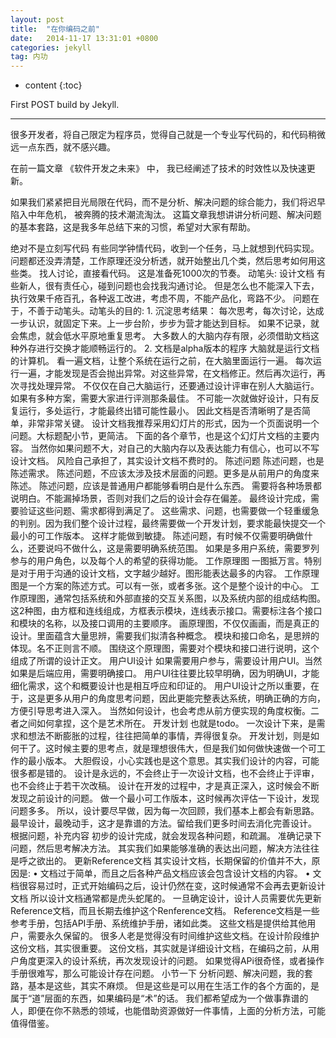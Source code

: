 ```yaml
---
layout: post
title:  "在你编码之前"
date:   2014-11-17 13:31:01 +0800
categories: jekyll
tag: 内功
---
```


* content
{:toc}


First POST build by Jekyll.


------------------------
很多开发者，将自己限定为程序员，觉得自己就是一个专业写代码的，和代码稍微远一点东西，就不感兴趣。

在前一篇文章 《软件开发之未来》 中， 我已经阐述了技术的时效性以及快速更新。

如果我们紧紧把目光局限在代码，而不是分析、解决问题的综合能力，我们将迟早陷入中年危机， 被奔腾的技术潮流淘汰。
这篇文章我想讲讲分析问题、解决问题的基本套路，这是我多年总结下来的习惯，希望对大家有帮助。

绝对不是立刻写代码
有些同学钟情代码，收到一个任务，马上就想到代码实现。
问题都还没弄清楚，工作原理还没分析透，就开始整出几个类，然后思考如何用这些类。
找人讨论，直接看代码。
这是准备死1000次的节奏。
动笔头: 设计文档
有些新人，很有责任心，碰到问题也会找我沟通讨论。 但是怎么也不能深入下去，执行效果千疮百孔，各种返工改进，考虑不周，不能产品化，弯路不少。
问题在于，不善于动笔头。动笔头的目的:
	1. 沉淀思考结果：
每次思考，每次讨论，达成一步认识，就固定下来。上一步台阶，步步为营才能达到目标。
如果不记录，就会焦虑，就会低水平原地重复思考。
大多数人的大脑内存有限，必须借助文档这种外存进行交换才能顺畅运行的。
	2. 文档是alpha版本的程序
大脑就是运行文档的计算机。
看一遍文档，让整个系统在运行之前，在大脑里面运行一遍。
每次运行一遍，才能发现是否会抛出异常。对这些异常，在文档修正。然后再次运行，再次寻找处理异常。
不仅仅在自己大脑运行，还要通过设计评审在别人大脑运行。如果有多种方案，需要大家进行评测那条最佳。
不可能一次就做好设计，只有反复运行，多处运行，才能最终出错可能性最小。
因此文档是否清晰明了是否简单，非常非常关键。
设计文档我推荐采用幻灯片的形式，因为一个页面说明一个问题。大标题配小节，更简洁。
下面的各个章节，也是这个幻灯片文档的主要内容。
当然你如果问题不大，对自己的大脑内存以及表达能力有信心，也可以不写设计文档。 风险自己承担了，其实设计文档不费时的。
陈述问题
陈述问题，也是陈述需求。
陈述问题，不应该太涉及技术层面的问题。更多是从前用户的角度来陈述。
陈述问题，应该是普通用户都能够看明白是什么东西。
需要将各种场景都说明白。不能漏掉场景，否则对我们之后的设计会存在偏差。
最终设计完成，需要验证这些问题、需求都得到满足了。
这些需求、问题，也需要做一个轻重缓急的判别。因为我们整个设计过程，最终需要做一个开发计划，要求能最快提交一个最小的可工作版本。 这样才能做到敏捷。
陈述问题，有时候不仅需要明确做什么，还要说吗不做什么，这是需要明确系统范围。
如果是多用户系统，需要罗列参与的用户角色，以及每个人的希望的获得功能。
工作原理图
一图抵万言。特别是对于用于沟通的设计文档，文字越少越好。图形能表达最多的内容。
工作原理图是一个方案的陈述方式。可以有一张，或者多张。这个是整个设计的中心。
工作原理图，通常包括系统和外部直接的交互关系图，以及系统内部的组成结构图。
这2种图，由方框和连线组成，方框表示模块，连线表示接口。需要标注各个接口和模块的名称，以及接口调用的主要顺序。
画原理图，不仅仅画画，而是真正的设计。里面蕴含大量思辨，需要我们拟清各种概念。
模块和接口命名，是思辨的体现。名不正则言不顺。
围绕这个原理图，需要对个模块和接口进行说明，这个组成了所谓的设计正文。
用户UI设计
如果需要用户参与，需要设计用户UI。当然如果是后端应用，需要明确接口。
用户UI往往要比较早明确，因为明确UI，才能细化需求，这个和概要设计也是相互呼应和印证的。
用户UI设计之所以重要，在于，这是更多从用户的角度思考问题，因此更能完整表达系统，明确正确的方向，方便引导思考进入深入。
当然如何设计，也会考虑从前方便实现的角度权衡。二者之间如何拿捏，这个是艺术所在。
开发计划
也就是todo。
一次设计下来，是需求和想法不断膨胀的过程，往往把简单的事情，弄得很复杂。
开发计划，则是如何干了。这时候主要的思考点，就是理想很伟大，但是我们如何做快速做一个可工作的最小版本。
大胆假设，小心实践也是这个意思。其实我们设计的内容，可能很多都是错的。
设计是永远的，不会终止于一次设计文档，也不会终止于评审，也不会终止于若干次改稿。 设计在开发的过程中，才是真正深入，这时候会不断发现之前设计的问题。
做一个最小可工作版本，这时候再次评估一下设计，发现问题多多。
所以，设计要尽早做，因为每一次回顾，我们基本上都会有新思路。 最早设计，最晚动手，这才是靠谱的方法。留给我们更多时间去消化完善设计。
根据问题，补充内容
初步的设计完成，就会发现各种问题，和疏漏。
准确记录下问题，然后思考解决方法。
其实我们如果能够准确的表达出问题，解决方法往往是呼之欲出的。
更新Reference文档
其实设计文档，长期保留的价值并不大，原因是:
	• 文档过于简单，而且之后各种产品文档应该会包含设计文档的内容。
	• 文档很容易过时，正式开始编码之后，设计仍然在变，这时候通常不会再去更新设计文档
所以设计文档通常都是虎头蛇尾的。
一旦确定设计，设计人员需要优先更新Reference文档，而且长期去维护这个Renference文档。
Reference文档是一些参考手册，包括API手册、系统维护手册，诸如此类。
这些文档是提供给其他用户，需要永久保留的。
很多人老是觉得没有时间维护这些文档。在设计阶段维护这份文档，其实很重要。
这份文档，其实就是详细设计文档，在编码之前，从用户角度更深入的设计系统，再次发现设计的问题。
如果觉得APi很奇怪，或者操作手册很难写，那么可能设计存在问题。
小节一下
分析问题、解决问题，我的套路，基本是这些，其实不麻烦。
但是这些是可以用在生活工作的各个方面的，是属于“道”层面的东西，如果编码是“术”的话。
我们都希望成为一个做事靠谱的人，即便在你不熟悉的领域，也能借助资源做好一件事情，上面的分析方法，可能值得借鉴。

